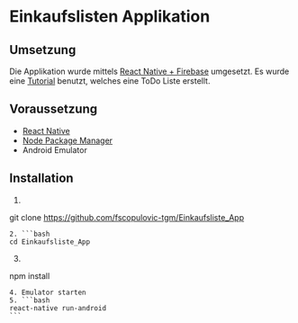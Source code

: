 # Einkaufslisten Applikation
## Umsetzung
Die Applikation wurde mittels [React Native + Firebase](https://github.com/invertase/react-native-firebase) umgesetzt. Es wurde eine [Tutorial](https://blog.invertase.io/getting-started-with-cloud-firestore-on-react-native-b338fb6525b9) benutzt, welches eine ToDo Liste erstellt.
## Voraussetzung
* [React Native](https://facebook.github.io/react-native/)
* [Node Package Manager](https://www.npmjs.com)
* Android Emulator
## Installation
1. ```git
git clone https://github.com/fscopulovic-tgm/Einkaufsliste_App
```
2. ```bash
cd Einkaufsliste_App
````
3. ```bash
npm install
````
4. Emulator starten
5. ```bash
react-native run-android
```
